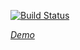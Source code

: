 [![Build Status](https://travis-ci.org/uhawaii-system-its-mis-elements/uh-styles.svg?branch=master)](https://travis-ci.org/uhawaii-system-its-mis-elements/uh-styles)

_[Demo](http://uhawaii-system-its-mis-elements.github.io/uh-styles/components/uh-styles/demo/index.html)_